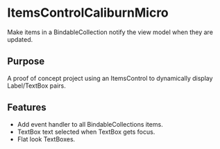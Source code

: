 # ItemsControlCaliburnMicro
Make items in a BindableCollection notify the view model when they are updated.

## Purpose
A proof of concept project using an ItemsControl to dynamically display Label/TextBox pairs.

## Features
* Add event handler to all BindableCollections items.
* TextBox text selected when TextBox gets focus.
* Flat look TextBoxes.
